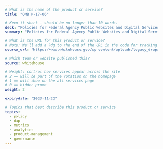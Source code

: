 ```yaml
---
# What is the name of the product or service?
title: "OMB M-17-06"

# Keep it short — should be no longer than 10 words.
deck: "Policies for Federal Agency Public Websites and Digital Services"
summary: "Policies for Federal Agency Public Websites and Digital Services"

# What is the URL for this product or service?
# Note: We'll add a ?dg to the end of the URL in the code for tracking purposes
source_url: "https://www.whitehouse.gov/wp-content/uploads/legacy_drupal_files/omb/memoranda/2017/m-17-06.pdf"

# Which team or website published this?
source: whitehouse

# Weight: control how services appear across the site
# 2 == will be part of the rotation on the homepage
# 1 == will show on the all services page
# 0 == hidden promo
weight: 2

expirydate: "2023-11-22"

# Topics that best describe this product or service
topics:
  - policy
  - dap
  - metrics
  - analytics
  - product-management
  - governance
---
```

